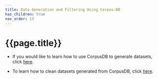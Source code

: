 ```yaml
---
title: Data Generation and Filtering Using Corpus-DB
has_children: true
nav_order: 13
---
```


# {{page.title}}

- If you would like to learn how to use CorpusDB to generate datasets, click [here](https://suave-ucsd.github.io/SuAVE-Documentation/corpusdb_dataset_gen_start.html).

- To learn how to clean datasets generated from CorpusDB, click [here](https://suave-ucsd.github.io/SuAVE-Documentation/corpusdb_cleaning.html).
